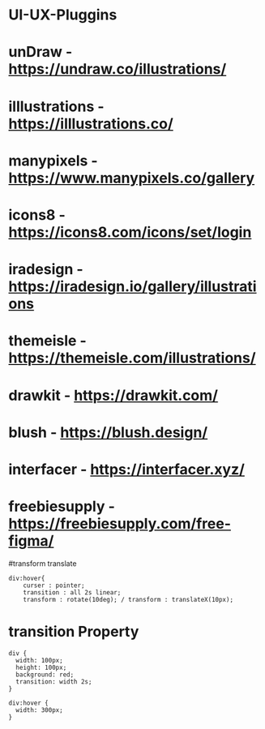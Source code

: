 # UI-UX-Pluggins

# unDraw - https://undraw.co/illustrations/

# illlustrations - https://illlustrations.co/

# manypixels - https://www.manypixels.co/gallery

# icons8 - https://icons8.com/icons/set/login

# iradesign - https://iradesign.io/gallery/illustrations

# themeisle - https://themeisle.com/illustrations/

# drawkit - https://drawkit.com/

# blush - https://blush.design/

# interfacer - https://interfacer.xyz/

# freebiesupply - https://freebiesupply.com/free-figma/

#transform translate
```shell
div:hover{
    curser : pointer;
    transition : all 2s linear;
    transform : rotate(10deg); / transform : translateX(10px);

```

# transition Property
```shell
div {
  width: 100px;
  height: 100px;
  background: red;
  transition: width 2s;
}

div:hover {
  width: 300px;
}
```
